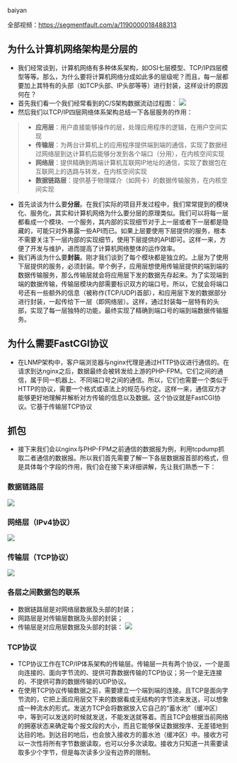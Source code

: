 baiyan

全部视频：https://segmentfault.com/a/1190000018488313

## 为什么计算机网络架构是分层的
 - 我们经常谈到，计算机网络有多种体系架构，如OSI七层模型、TCP/IP四层模型等等。那么，为什么要将计算机网络分成如此多的层级呢？而且，每一层都要加上其特有的头部（如TCP头部、IP头部等等）进行封装，这样设计的原因何在？
 - 首先我们看一个我们经常看到的C/S架构数据流动过程图：
![](http://baiyanzzz.oss-cn-beijing.aliyuncs.com/2019/7/15/1563159003043.png)
 - 然后我们以TCP/IP四层网络体系架构总结一下各层服务的作用：
>  - **应用层**：用户直接能够操作的层，处理应用程序的逻辑，在用户空间实现
>  - **传输层**：为两台计算机上的应用程序提供端到端的通信，实现了数据经过网络层到达计算机后能够分发到各个端口（分用），在内核空间实现
>  - **网络层**：提供精确到两端计算机互联网IP地址的通信，实现了数据包在互联网上的选路与转发，在内核空间实现
>  - **数据链路层**：提供基于物理媒介（如网卡）的数据传输服务，在内核空间实现
 - 首先谈谈为什么要**分层**。在我们实际的项目开发过程中，我们常常提到的模块化、服务化，其实和计算机网络为什么要分层的原理类似。我们可以将每一层都看成一个模块、一个服务，其内部的实现细节对于上一层或者下一层都是隐藏的，可能只对外暴露一些API而已。如果上层要使用下层提供的服务，根本不需要关注下一层内部的实现细节，使用下层提供的API即可。这样一来，方便了开发与维护，进而提高了计算机网络整体的运作效率。
 - 我们再谈为什么要**封装**。刚才我们谈到了每个模块都是独立的。上层为了使用下层提供的服务，必须封装。举个例子，应用层想使用传输层提供的端到端的数据传输服务，那么传输层就会将应用层下发的数据先存起来。为了实现端到端的数据传输，传输层模块内部需要标识双方的端口号。所以，它就会将端口号还有一些额外的信息（被称作(TCP/UDP)首部），和应用层下发的数据部分进行封装，一起传给下一层（即网络层）。这样，通过封装每一层特有的头部，实现了每一层独特的功能，最终实现了精确到端口号的端到端数据传输服务。
## 为什么需要FastCGI协议
 - 在LNMP架构中，客户端浏览器与nginx代理是通过HTTP协议进行通信的。在请求到达nginx之后，数据最终会被转发给上游的PHP-FPM。它们之间的通信，属于同一机器上、不同端口号之间的通信。所以，它们也需要一个类似于HTTP的协议，需要一个格式或语法上的规范与约定。这样一来，通信双方才能够更好地理解并解析对方传输的信息以及数据。这个协议就是FastCGI协议。它基于传输层TCP协议
## 抓包
 - 接下来我们会以nginx与PHP-FPM之前通信的数据报为例，利用tcpdump抓取二者通信的数据报。所以我们首先需要了解一下各层数据报首部的格式，但是具体每个字段的作用，我们会在接下来详细讲解，先让我们熟悉一下：
### 数据链路层
![](http://baiyanzzz.oss-cn-beijing.aliyuncs.com/2019/7/15/1563168518524.png)
### 网络层（IPv4协议）
![](http://baiyanzzz.oss-cn-beijing.aliyuncs.com/2019/7/15/1563168561052.png)
### 传输层（TCP协议）
![](http://baiyanzzz.oss-cn-beijing.aliyuncs.com/2019/7/15/1563168598661.png)
### 各层之间数据包的联系
 - 数据链路层是对网络层数据及头部的封装；
 - 网路层是对传输层数据及头部的封装；
 - 传输层是对应用层数据及头部的封装：
![](http://baiyanzzz.oss-cn-beijing.aliyuncs.com/2019/7/15/1563169287491.png)
### TCP协议
 - TCP协议工作在TCP/IP体系架构的传输层。传输层一共有两个协议，一个是面向连接的、面向字节流的、提供可靠数据传输的TCP协议；另一个是无连接的、不提供可靠的数据传输的UDP协议。
 - 在使用TCP协议传输数据之前，需要建立一个端到端的连接。且TCP是面向字节流的，它把上面应用层交下来的数据看成无结构的字节流来发送，可以想象成一种流水的形式。发送方TCP会将数据放入它自己的“蓄水池”（缓冲区）中，等到可以发送的时候就发送，不能发送就等着。而且TCP会根据当前网络的拥塞状态来确定每个报文段的大小，而且它能够保证数据按序、无差错地到达目的地。到达目的地后，也会放入接收方的蓄水池（缓冲区）中。接收方可以一次性将所有字节数据读取，也可以分多次读取。接收方只知道一共需要读取多少个字节，但是每次读多少没有边界的限制。